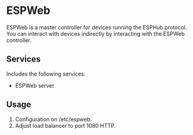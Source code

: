 ESPWeb
======
ESPWeb is a master controller for devices running the ESPHub protocol. You can interact with devices indirectly by interacting with the ESPWeb controller.

Services
--------
Includes the following services:
- ESPWeb server

Usage
-----
1. Configuration on /etc/espweb.
2. Adjust load balancer to port 1080 HTTP.
